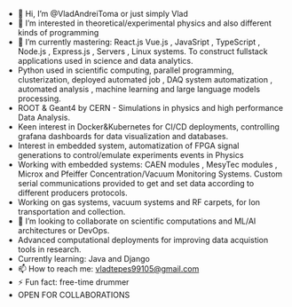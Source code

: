 - 👋 Hi, I’m @VladAndreiToma or just simply Vlad
- 👀 I’m interested in theoretical/experimental physics and also different kinds of programming
- 🌱 I’m currently mastering: React.js Vue.js , JavaSript , TypeScript , Node.js , Express.js , Servers , Linux systems. To construct fullstack applications used in science and data analytics.
- Python used in scientific computing, parallel programming, clusterization, deployed automated job , DAQ system automatization , automated analysis , machine learning and large language models processing.
- ROOT & Geant4 by CERN - Simulations in physics and high performance Data Analysis.
- Keen interest in Docker&Kubernetes for CI/CD deployments, controlling grafana dashboards for data visualization and databases.
- Interest in embedded system, automatization of FPGA signal generations to control/emulate experiments events in Physics
- Working with embedded systems: CAEN modules , MesyTec modules , Microx and Pfeiffer Concentration/Vacuum Monitoring Systems. Custom serial communications provided to get and set data according to different producers protocols.
- Working on gas systems, vacuum systems and RF carpets, for Ion transportation and collection.
- 💞️ I’m looking to collaborate on scientific computations and ML/AI architectures or DevOps.
- Advanced computational deployments for improving data acquistion tools in research.
- Currently learning: Java and Django
- 📫 How to reach me: vladtepes99105@gmail.com
- ⚡ Fun fact: free-time drummer
- OPEN FOR COLLABORATIONS

<!---
VladAndreiToma/VladAndreiToma is a ✨ special ✨ repository because its `README.md` (this file) appears on your GitHub profile.
You can click the Preview link to take a look at your changes.
--->
